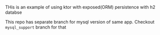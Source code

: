 THis is an example of using ktor with exposed(ORM) persistence with h2 databse

This repo has separate branch for mysql version of same app. Checkout `mysql_support` branch for that